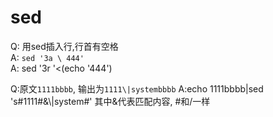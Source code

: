 # sed
Q: 用sed插入行,行首有空格  
A: `sed '3a \ 444'`  
A: sed '3r '<(echo '444')  

Q:原文`1111bbbb`, 输出为`1111\|systembbbb`
A:echo 1111bbbb|sed 's#1111#&\\|system#'
其中&代表匹配内容, #和/一样
